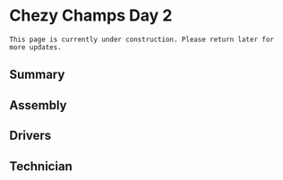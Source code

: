 # Chezy Champs Day 2

```{admonition} Under Construction
This page is currently under construction. Please return later for more updates.
```

## Summary


## Assembly


## Drivers


## Technician
